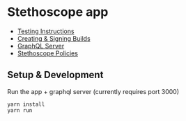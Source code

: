 # Stethoscope app

- [Testing Instructions](docs/TESTING.md)
- [Creating & Signing Builds](docs/BUILDS.md)
- [GraphQL Server](docs/GRAPHQL.md)
- [Stethoscope Policies](docs/POLICIES.md)

## Setup & Development

Run the app + graphql server (currently requires port 3000)

```
yarn install
yarn run
```
